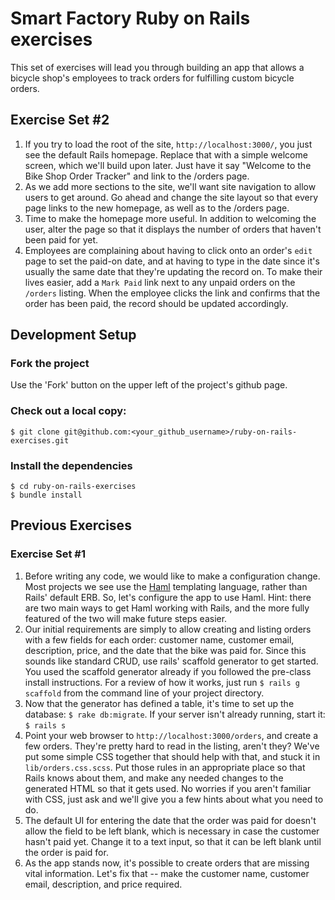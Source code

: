 # Smart Factory Ruby on Rails exercises

This set of exercises will lead you through building an app that allows a bicycle shop's employees to track orders for fulfilling custom bicycle orders.

## Exercise Set #2

1. If you try to load the root of the site, `http://localhost:3000/`, you just see the default Rails homepage. Replace that with a simple welcome screen, which we'll build upon later. Just have it say "Welcome to the Bike Shop Order Tracker" and link to the /orders page.
1. As we add more sections to the site, we'll want site navigation to allow users to get around. Go ahead and change the site layout so that every page links to the new homepage, as well as to the /orders page.
1. Time to make the homepage more useful. In addition to welcoming the user, alter the page so that it displays the number of orders that haven't been paid for yet.
1. Employees are complaining about having to click onto an order's `edit` page to set the paid-on date, and at having to type in the date since it's usually the same date that they're updating the record on. To make their lives easier, add a `Mark Paid` link next to any unpaid orders on the `/orders` listing. When the employee clicks the link and confirms that the order has been paid, the record should be updated accordingly.

## Development Setup

### Fork the project

Use the 'Fork' button on the upper left of the project's github page.

### Check out a local copy:

    $ git clone git@github.com:<your_github_username>/ruby-on-rails-exercises.git

### Install the dependencies

    $ cd ruby-on-rails-exercises
    $ bundle install

## Previous Exercises

### Exercise Set #1

1. Before writing any code, we would like to make a configuration change. Most projects we see use the [Haml](http://haml.info/) templating language, rather than Rails' default ERB. So, let's configure the app to use Haml. Hint: there are two main ways to get Haml working with Rails, and the more fully featured of the two will make future steps easier.
1. Our initial requirements are simply to allow creating and listing orders with a few fields for each order: customer name, customer email, description, price, and the date that the bike was paid for. Since this sounds like standard CRUD, use rails' scaffold generator to get started. You used the scaffold generator already if you followed the pre-class install instructions. For a review of how it works, just run `$ rails g scaffold` from the command line of your project directory.
1. Now that the generator has defined a table, it's time to set up the database: `$ rake db:migrate`. If your server isn't already running, start it: `$ rails s`
1. Point your web browser to `http://localhost:3000/orders`, and create a few orders. They're pretty hard to read in the listing, aren't they? We've put some simple CSS together that should help with that, and stuck it in `lib/orders.css.scss`. Put those rules in an appropriate place so that Rails knows about them, and make any needed changes to the generated HTML so that it gets used. No worries if you aren't familiar with CSS, just ask and we'll give you a few hints about what you need to do.
1. The default UI for entering the date that the order was paid for doesn't allow the field to be left blank, which is necessary in case the customer hasn't paid yet. Change it to a text input, so that it can be left blank until the order is paid for.
1. As the app stands now, it's possible to create orders that are missing vital information. Let's fix that -- make the customer name, customer email, description, and price required.

